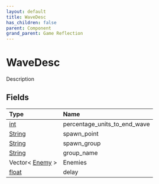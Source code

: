 ```yaml
---
layout: default
title: WaveDesc
has_children: false
parent: Component
grand_parent: Game Reflection
---
```

# WaveDesc
Description 

## Fields

| Type | Name |
|:----------|:--------------|
| [int](/riftbreaker-wiki/docs/game-reflection/enums/int/) | percentage_units_to_end_wave |
| [String](/riftbreaker-wiki/docs/game-reflection/components/string/) | spawn_point |
| [String](/riftbreaker-wiki/docs/game-reflection/components/string/) | spawn_group |
| [String](/riftbreaker-wiki/docs/game-reflection/components/string/) | group_name |
| Vector< [Enemy](/riftbreaker-wiki/docs/game-reflection/classes/enemy/) > | Enemies |
| [float](/riftbreaker-wiki/docs/game-reflection/components/float/) | delay |

